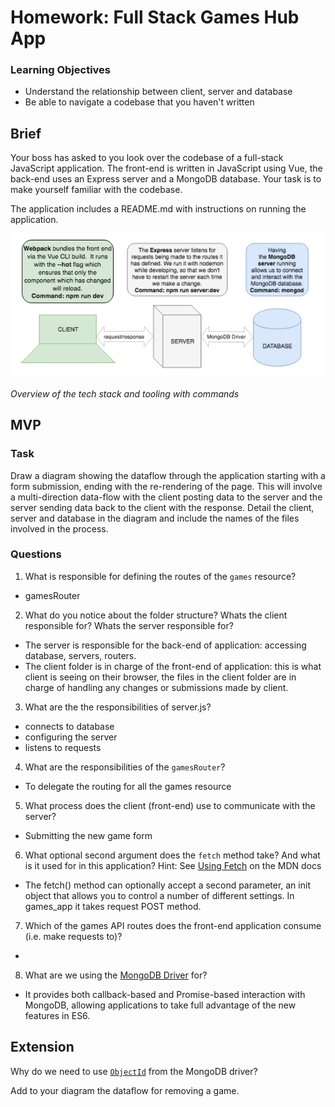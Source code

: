 # Homework: Full Stack Games Hub App

### Learning Objectives

- Understand the relationship between client, server and database
- Be able to navigate a codebase that you haven't written

## Brief

Your boss has asked to you look over the codebase of a full-stack JavaScript application. The front-end is written in JavaScript using Vue, the back-end uses an Express server and a MongoDB database. Your task is to make yourself familiar with the codebase.

The application includes a README.md with instructions on running the application.

![Overview of the tech stack and tooling with commands](images/tech_stack_with_commands.png)

*Overview of the tech stack and tooling with commands*

## MVP

### Task

Draw a diagram showing the dataflow through the application starting with a form submission, ending with the re-rendering of the page. This will involve a multi-direction data-flow with the client posting data to the server and the server sending data back to the client with the response. Detail the client, server and database in the diagram and include the names of the files involved in the process.

### Questions

1. What is responsible for defining the routes of the `games` resource?
  - gamesRouter

2. What do you notice about the folder structure?  Whats the client responsible for? Whats the server responsible for?
  - The server is responsible for the back-end of application: accessing database, servers, routers.
  - The client folder is in charge of the front-end of application: this is what client is seeing on their browser, the files in the client folder are in charge of handling any changes or submissions made by client.

3. What are the the responsibilities of server.js?
  - connects to database
  - configuring the server
  - listens to requests

4. What are the responsibilities of the `gamesRouter`?
  - To delegate the routing for all the games resource

5. What process does the client (front-end) use to communicate with the server?
  - Submitting the new game form

6. What optional second argument does the `fetch` method take? And what is it used for in this application? Hint: See [Using Fetch](https://developer.mozilla.org/en-US/docs/Web/API/Fetch_API/Using_Fetch) on the MDN docs
  - The fetch() method can optionally accept a second parameter, an init object that allows you to control a number of different settings. In games_app it takes request POST method.

7. Which of the games API routes does the front-end application consume (i.e. make requests to)?
  -

8. What are we using the [MongoDB Driver](http://mongodb.github.io/node-mongodb-native/) for?
  - It provides both callback-based and Promise-based interaction with MongoDB, allowing applications to take full advantage of the new features in ES6.

## Extension

Why do we need to use [`ObjectId`](https://mongodb.github.io/node-mongodb-native/api-bson-generated/objectid.html) from the MongoDB driver?

Add to your diagram the dataflow for removing a game.
